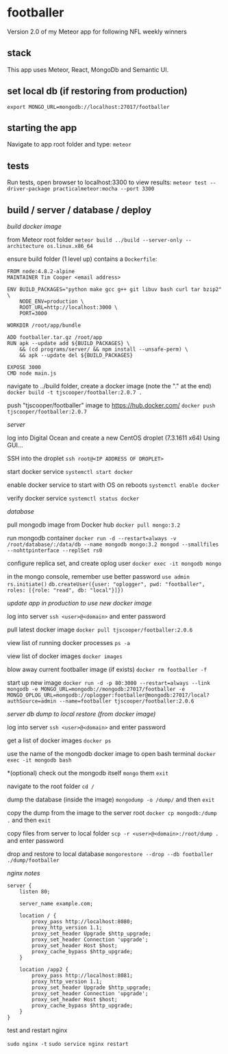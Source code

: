 # footballer
Version 2.0 of my Meteor app for following NFL weekly winners

## stack
This app uses Meteor, React, MongoDb and Semantic UI.

## set local db (if restoring from production)
`export MONGO_URL=mongodb://localhost:27017/footballer`

## starting the app
Navigate to app root folder and type:
`meteor`

## tests
Run tests, open browser to localhost:3300 to view results:
`meteor test --driver-package practicalmeteor:mocha --port 3300`

## build / server / database / deploy

*build docker image*

from Meteor root folder
`meteor build ../build --server-only --architecture os.linux.x86_64`

ensure build folder (1 level up) contains a `Dockerfile`:
```
FROM node:4.8.2-alpine
MAINTAINER Tim Cooper <email address>

ENV BUILD_PACKAGES="python make gcc g++ git libuv bash curl tar bzip2" \
    NODE_ENV=production \
    ROOT_URL=http://localhost:3000 \
    PORT=3000

WORKDIR /root/app/bundle

ADD footballer.tar.gz /root/app
RUN apk --update add ${BUILD_PACKAGES} \
    && (cd programs/server/ && npm install --unsafe-perm) \
    && apk --update del ${BUILD_PACKAGES}

EXPOSE 3000
CMD node main.js
```

navigate to ../build folder, create a docker image (note the "." at the end)
`docker build -t tjscooper/footballer:2.0.7 .`

push "tjscooper/footballer" image to https://hub.docker.com/
`docker push tjscooper/footballer:2.0.7`

*server*

log into Digital Ocean and create a new CentOS droplet (7.3.1611 x64)
Using GUI...

SSH into the droplet
`ssh root@<IP ADDRESS OF DROPLET>`

start docker service
`systemctl start docker`

enable docker service to start with OS on reboots
`systemctl enable docker`

verify docker service
`systemctl status docker`

*database*

pull mongodb image from Docker hub
`docker pull mongo:3.2`

run mongodb container
`docker run -d --restart=always -v /root/database/:/data/db --name mongodb mongo:3.2 mongod --smallfiles --nohttpinterface --replSet rs0`

configure replica set, and create oplog user
`docker exec -it mongodb mongo`

in the mongo console, remember use better password
`use admin`
`rs.initiate()`
`db.createUser({user: "oplogger", pwd: "footballer", roles: [{role: "read", db: "local"}]})`

*update app in production to use new docker image*

log into server
`ssh <user>@<domain>` and enter password

pull latest docker image
`docker pull tjscooper/footballer:2.0.6`

view list of running docker processes
`ps -a`

view list of docker images
`docker images`

blow away current footballer image (if exists)
`docker rm footballer -f`

start up new image
`docker run -d -p 80:3000 --restart=always --link mongodb -e MONGO_URL=mongodb://mongodb:27017/footballer -e MONGO_OPLOG_URL=mongodb://oplogger:footballer@mongodb:27017/local?authSource=admin --name=footballer tjscooper/footballer:2.0.6`

*server db dump to local restore (from docker image)*

log into server
`ssh <user>@<domain>` and enter password

get a list of docker images
`docker ps`

use the name of the mongodb docker image to open bash terminal
`docker exec -it mongodb bash`

*(optional) check out the mongodb itself
`mongo` them `exit`

navigate to the root folder
`cd /`

dump the database (inside the image)
`mongodump -o /dump/` and then `exit`

copy the dump from the image to the server root
`docker cp mongodb:/dump .` and then `exit`

copy files from server to local folder
`scp -r <user>@<domain>:/root/dump .` and enter password

drop and restore to local database
`mongorestore --drop --db footballer ./dump/footballer`

*nginx notes*

```
server {
    listen 80;

    server_name example.com;

    location / {
        proxy_pass http://localhost:8080;
        proxy_http_version 1.1;
        proxy_set_header Upgrade $http_upgrade;
        proxy_set_header Connection 'upgrade';
        proxy_set_header Host $host;
        proxy_cache_bypass $http_upgrade;
    }

    location /app2 {
        proxy_pass http://localhost:8081;
        proxy_http_version 1.1;
        proxy_set_header Upgrade $http_upgrade;
        proxy_set_header Connection 'upgrade';
        proxy_set_header Host $host;
        proxy_cache_bypass $http_upgrade;
    }
}
```

test and restart nginx

`sudo nginx -t`
`sudo service nginx restart`
